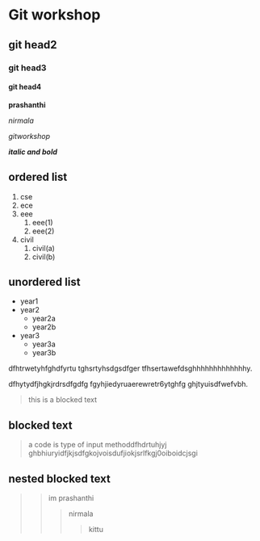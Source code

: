 # Git workshop
## git head2
### git head3
#### git head4

**prashanthi**

_nirmala_

*gitworkshop*

_**italic and bold**_

## ordered list
1. cse
2. ece
3. eee
     1. eee(1)
     2. eee(2)
4. civil
   1. civil(a)
   2. civil(b)
## unordered list
- year1
- year2
   * year2a
   * year2b
- year3
   * year3a
   * year3b

dfhtrwetyhfghdfyrtu
tghsrtyhsdgsdfger
tfhsertawefdsghhhhhhhhhhhhhy.

dfhytydfjhgkjrdrsdfgdfg
fgyhjiedyruaerewretr6ytghfg
ghjtyuisdfwefvbh.

>this is a blocked text
 
## blocked text
>a code is type of input methoddfhdrtuhjyj
ghbhiuryidfjkjsdfgkojvoisdufjiokjsrlfkgj0oiboidcjsgi
## nested blocked text
>> im prashanthi
>>> nirmala
>>>>kittu

